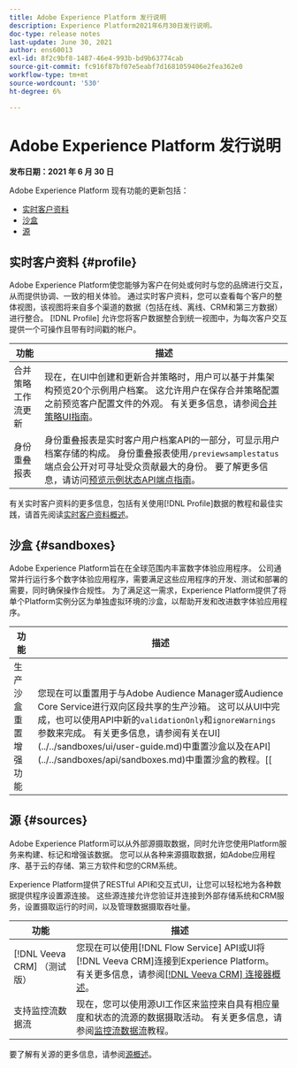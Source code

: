 ```yaml
---
title: Adobe Experience Platform 发行说明
description: Experience Platform2021年6月30日发行说明。
doc-type: release notes
last-update: June 30, 2021
author: ens60013
exl-id: 8f2c9bf8-1487-46e4-993b-bd9b63774cab
source-git-commit: fc916f87bf07e5eabf7d1681059406e2fea362e0
workflow-type: tm+mt
source-wordcount: '530'
ht-degree: 6%

---
```



# Adobe Experience Platform 发行说明

**发布日期：2021 年 6 月 30 日**

Adobe Experience Platform 现有功能的更新包括：

- [实时客户资料](#profile)
- [沙盒](#sandboxes)
- [源](#sources)

## 实时客户资料 {#profile}

Adobe Experience Platform使您能够为客户在何处或何时与您的品牌进行交互，从而提供协调、一致的相关体验。 通过实时客户资料，您可以查看每个客户的整体视图，该视图将来自多个渠道的数据（包括在线、离线、CRM和第三方数据）进行整合。 [!DNL Profile] 允许您将客户数据整合到统一视图中，为每次客户交互提供一个可操作且带有时间戳的帐户。

| 功能 | 描述 |
| ------- | ----------- |
| 合并策略工作流更新 | 现在，在UI中创建和更新合并策略时，用户可以基于并集架构预览20个示例用户档案。 这允许用户在保存合并策略配置之前预览客户配置文件的外观。 有关更多信息，请参阅[合并策略UI指南](../../profile/merge-policies/ui-guide.md)。 |
| 身份重叠报表 | 身份重叠报表是实时客户用户档案API的一部分，可显示用户档案存储的构成。 身份重叠报表使用`/previewsamplestatus`端点会公开对可寻址受众贡献最大的身份。 要了解更多信息，请访问[预览示例状态API端点指南](../../profile/api/preview-sample-status.md)。 |

有关实时客户资料的更多信息，包括有关使用[!DNL Profile]数据的教程和最佳实践，请首先阅读[实时客户资料概述](../../profile/home.md)。

## 沙盒 {#sandboxes}

Adobe Experience Platform旨在在全球范围内丰富数字体验应用程序。 公司通常并行运行多个数字体验应用程序，需要满足这些应用程序的开发、测试和部署的需要，同时确保操作合规性。 为了满足这一需求，Experience Platform提供了将单个Platform实例分区为单独虚拟环境的沙盒，以帮助开发和改进数字体验应用程序。

| 功能 | 描述 |
| ------- | ----------- |
| 生产沙盒重置增强功能 | 您现在可以重置用于与Adobe Audience Manager或Audience Core Service进行双向区段共享的生产沙箱。 这可以从UI中完成，也可以使用API中新的`validationOnly`和`ignoreWarnings`参数来完成。 有关更多信息，请参阅有关在UI](../../sandboxes/ui/user-guide.md)中重置沙盒以及在API](../../sandboxes/api/sandboxes.md)中重置沙盒的教程。[[ |

## 源 {#sources}

Adobe Experience Platform可以从外部源摄取数据，同时允许您使用Platform服务来构建、标记和增强该数据。 您可以从各种来源摄取数据，如Adobe应用程序、基于云的存储、第三方软件和您的CRM系统。

Experience Platform提供了RESTful API和交互式UI，让您可以轻松地为各种数据提供程序设置源连接。 这些源连接允许您验证并连接到外部存储系统和CRM服务，设置摄取运行的时间，以及管理数据摄取吞吐量。

| 功能 | 描述 |
| ------- | ----------- |
| [!DNL Veeva CRM] （测试版） | 您现在可以使用[!DNL Flow Service] API或UI将[!DNL Veeva CRM]连接到Experience Platform。 有关更多信息，请参阅[[!DNL Veeva CRM] 连接器概述](../../sources/connectors/crm/veeva.md)。 |
| 支持监控流数据流 | 现在，您可以使用源UI工作区来监控来自具有相应量度和状态的流源的数据摄取活动。 有关更多信息，请参阅[监控流数据流](../../sources/tutorials/ui/monitor-streaming.md)教程。 |

要了解有关源的更多信息，请参阅[源概述](../../sources/home.md)。
